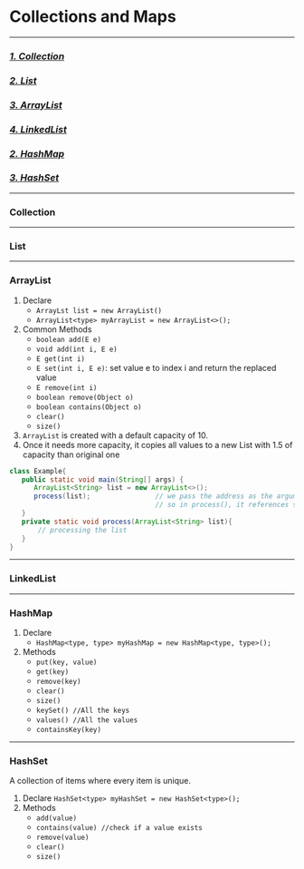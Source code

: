 # Collections and Maps

---
### _[1. Collection](#Collection)_
### _[2. List](#List)_
### _[3. ArrayList](#ArrayList)_
### _[4. LinkedList](#LinkedList)_
### _[2. HashMap](#HashMap)_
### _[3. HashSet](#HashSet)_

---
### Collection


---
### List



---
### ArrayList
1. Declare
    - `ArrayLst list = new ArrayList()`
    - `ArrayList<type> myArrayList = new ArrayList<>();`
2. Common Methods
    - `boolean add(E e)`
    - `void add(int i, E e)`
    - `E get(int i)`
    - `E set(int i, E e)`:    set value e to index i and return the replaced value
    - `E remove(int i)`
    - `boolean remove(Object o)`
    - `boolean contains(Object o)`
    - `clear()`
    - `size()`
3. `ArrayList` is created with a default capacity of 10.
4. Once it needs more capacity, it copies all values to a new List with 1.5 of capacity than original one
```java
class Example{
   public static void main(String[] args) {
      ArrayList<String> list = new ArrayList<>();
      process(list);                // we pass the address as the argument into the process() method
                                    // so in process(), it references same ArrayList object in the memory
   }
   private static void process(ArrayList<String> list){
       // processing the list
   }
}
```

---
### LinkedList

---
### HashMap
1. Declare
    - `HashMap<type, type> myHashMap = new HashMap<type, type>();`
2. Methods
    - `put(key, value)`
    - `get(key)`
    - `remove(key)`
    - `clear()`
    - `size()`
    - `keySet() //All the keys`
    - `values() //All the values`
    - `containsKey(key)`

---
### HashSet
A collection of items where every item is unique.
1. Declare
   `HashSet<type> myHashSet = new HashSet<type>();`
2. Methods
    - `add(value)`
    - `contains(value) //check if a value exists`
    - `remove(value)`
    - `clear()`
    - `size()`
